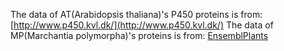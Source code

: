 The data of AT(Arabidopsis thaliana)'s P450 proteins is from: [http://www.p450.kvl.dk/](http://www.p450.kvl.dk/)
The data of MP(Marchantia polymorpha)'s proteins is from: [EnsemblPlants](https://plants.ensembl.org/Marchantia_polymorpha/Info/Index)
